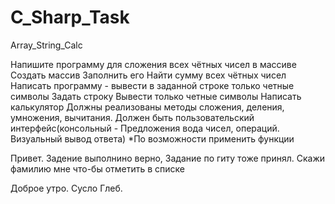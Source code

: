 # C_Sharp_Task
Array_String_Calc

Напишите программу для сложения всех чётных чисел в массиве
    Создать массив
    Заполнить его
    Найти сумму всех чётных чисел
Написать программу - вывести в заданной строке только четные символы
    Задать строку
    Вывести только четные символы
Написать калькулятор
    Должны реализованы методы сложения, деления, умножения, вычитания.
    Должен быть пользовательский интерфейс(консольный - Предложения вода чисел, операций. Визуальный вывод ответа)
    *По возможности применить функции
    
    
    
Привет. Задение выполнино верно, Задание по гиту тоже принял. Скажи фамилию мне что-бы отметить в списке

Доброе утро. Сусло Глеб.
